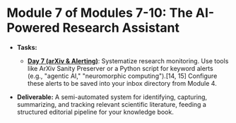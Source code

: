 # **Module 7 of Modules 7-10: The AI-Powered Research Assistant**

* **Tasks:**  

  * [**Day 7 (arXiv & Alerting)**](./nested/007.md): Systematize research monitoring. Use tools like ArXiv Sanity Preserver or a Python script for keyword alerts (e.g., "agentic AI," "neuromorphic computing").\[14, 15\] Configure these alerts to be saved into your inbox directory from Module 4.  

* **Deliverable:** A semi-automated system for identifying, capturing, summarizing, and tracking relevant scientific literature, feeding a structured editorial pipeline for your knowledge book.